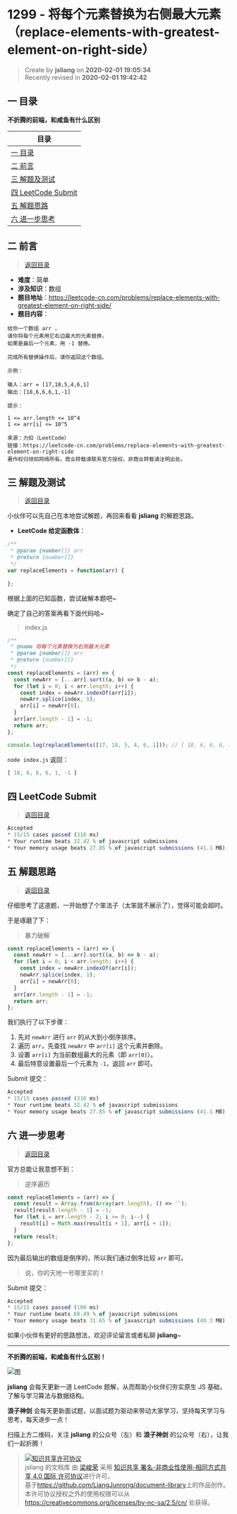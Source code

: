 1299 - 将每个元素替换为右侧最大元素（replace-elements-with-greatest-element-on-right-side）
===

> Create by **jsliang** on **2020-02-01 19:05:34**  
> Recently revised in **2020-02-01 19:42:42**

## <a name="chapter-one" id="chapter-one"></a>一 目录

**不折腾的前端，和咸鱼有什么区别**

| 目录 |
| --- | 
| [一 目录](#chapter-one) | 
| <a name="catalog-chapter-two" id="catalog-chapter-two"></a>[二 前言](#chapter-two) |
| <a name="catalog-chapter-three" id="catalog-chapter-three"></a>[三 解题及测试](#chapter-three) |
| <a name="catalog-chapter-four" id="catalog-chapter-four"></a>[四 LeetCode Submit](#chapter-four) |
| <a name="catalog-chapter-five" id="catalog-chapter-five"></a>[五 解题思路](#chapter-five) |
| <a name="catalog-chapter-six" id="catalog-chapter-six"></a>[六 进一步思考](#chapter-six) |

## <a name="chapter-two" id="chapter-two"></a>二 前言

> [返回目录](#chapter-one)

* **难度**：简单
* **涉及知识**：数组
* **题目地址**：https://leetcode-cn.com/problems/replace-elements-with-greatest-element-on-right-side/
* **题目内容**：

```
给你一个数组 arr ，
请你将每个元素用它右边最大的元素替换，
如果是最后一个元素，用 -1 替换。

完成所有替换操作后，请你返回这个数组。

示例：

输入：arr = [17,18,5,4,6,1]
输出：[18,6,6,6,1,-1]

提示：

1 <= arr.length <= 10^4
1 <= arr[i] <= 10^5

来源：力扣（LeetCode）
链接：https://leetcode-cn.com/problems/replace-elements-with-greatest-element-on-right-side
著作权归领扣网络所有。商业转载请联系官方授权，非商业转载请注明出处。
```

## <a name="chapter-three" id="chapter-three"></a>三 解题及测试

> [返回目录](#chapter-one)

小伙伴可以先自己在本地尝试解题，再回来看看 **jsliang** 的解题思路。

* **LeetCode 给定函数体**：

```js
/**
 * @param {number[]} arr
 * @return {number[]}
 */
var replaceElements = function(arr) {
    
};
```

根据上面的已知函数，尝试破解本题吧~

确定了自己的答案再看下面代码哈~

> index.js

```js
/**
 * @name 将每个元素替换为右侧最大元素
 * @param {number[]} arr
 * @return {number[]}
 */
const replaceElements = (arr) => {
  const newArr = [...arr].sort((a, b) => b - a);
  for (let i = 0; i < arr.length; i++) {
    const index = newArr.indexOf(arr[i]);
    newArr.splice(index, 1);
    arr[i] = newArr[0];
  }
  arr[arr.length - 1] = -1;
  return arr;
};

console.log(replaceElements([17, 18, 5, 4, 6, 1])); // [ 18, 6, 6, 6, 1, -1 ]
```

`node index.js` 返回：

```js
[ 18, 6, 6, 6, 1, -1 ]
```

## <a name="chapter-four" id="chapter-four"></a>四 LeetCode Submit

> [返回目录](#chapter-one)

```js
Accepted
* 15/15 cases passed (316 ms)
* Your runtime beats 32.42 % of javascript submissions
* Your memory usage beats 27.85 % of javascript submissions (41.1 MB)
```

## <a name="chapter-five" id="chapter-five"></a>五 解题思路

> [返回目录](#chapter-one)

仔细思考了这道题，一开始想了个笨法子（太笨就不展示了），觉得可能会超时。

于是琢磨了下：

> 暴力破解

```js
const replaceElements = (arr) => {
  const newArr = [...arr].sort((a, b) => b - a);
  for (let i = 0; i < arr.length; i++) {
    const index = newArr.indexOf(arr[i]);
    newArr.splice(index, 1);
    arr[i] = newArr[0];
  }
  arr[arr.length - 1] = -1;
  return arr;
};
```

我们执行了以下步骤：

1. 先对 `newArr` 进行 `arr` 的从大到小倒序排序。
2. 遍历 `arr`，先查找 `newArr` 中 `arr[i]` 这个元素并删除。
3. 设置 `arr[i]` 为当前数组最大的元素（即 `arr[0]`）。
4. 最后特意设置最后一个元素为 `-1`，返回 `arr` 即可。

Submit 提交：

```js
Accepted
* 15/15 cases passed (316 ms)
* Your runtime beats 32.42 % of javascript submissions
* Your memory usage beats 27.85 % of javascript submissions (41.1 MB)
```

## <a name="chapter-six" id="chapter-six"></a>六 进一步思考

> [返回目录](#chapter-one)

官方总能让我意想不到：

> 逆序遍历

```js
const replaceElements = (arr) => {
  const result = Array.from(Array(arr.length), () => '');
  result[result.length - 1] = -1;
  for (let i = arr.length - 2; i >= 0; i--) {
    result[i] = Math.max(result[i + 1], arr[i + 1]);
  }
  return result;
};
```

因为最后输出的数组是倒序的，所以我们通过倒序比较 `arr` 即可。

> 说，你的天地一号哪里买的！

Submit 提交：

```js
Accepted
* 15/15 cases passed (100 ms)
* Your runtime beats 68.49 % of javascript submissions
* Your memory usage beats 31.65 % of javascript submissions (40.3 MB)
```

如果小伙伴有更好的思路想法，欢迎评论留言或者私聊 **jsliang**~

---

**不折腾的前端，和咸鱼有什么区别！**

![图](../../../public-repertory/img/z-index-small.png)

**jsliang** 会每天更新一道 LeetCode 题解，从而帮助小伙伴们夯实原生 JS 基础，了解与学习算法与数据结构。

**浪子神剑** 会每天更新面试题，以面试题为驱动来带动大家学习，坚持每天学习与思考，每天进步一点！

扫描上方二维码，关注 **jsliang** 的公众号（左）和 **浪子神剑** 的公众号（右），让我们一起折腾！

> <a rel="license" href="http://creativecommons.org/licenses/by-nc-sa/4.0/"><img alt="知识共享许可协议" style="border-width:0" src="https://i.creativecommons.org/l/by-nc-sa/4.0/88x31.png" /></a><br /><span xmlns:dct="http://purl.org/dc/terms/" property="dct:title">jsliang 的文档库</span> 由 <a xmlns:cc="http://creativecommons.org/ns#" href="https://github.com/LiangJunrong/document-library" property="cc:attributionName" rel="cc:attributionURL">梁峻荣</a> 采用 <a rel="license" href="http://creativecommons.org/licenses/by-nc-sa/4.0/">知识共享 署名-非商业性使用-相同方式共享 4.0 国际 许可协议</a>进行许可。<br />基于<a xmlns:dct="http://purl.org/dc/terms/" href="https://github.com/LiangJunrong/document-library" rel="dct:source">https://github.com/LiangJunrong/document-library</a>上的作品创作。<br />本许可协议授权之外的使用权限可以从 <a xmlns:cc="http://creativecommons.org/ns#" href="https://creativecommons.org/licenses/by-nc-sa/2.5/cn/" rel="cc:morePermissions">https://creativecommons.org/licenses/by-nc-sa/2.5/cn/</a> 处获得。